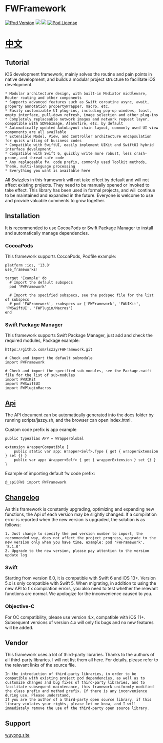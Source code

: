 # FWFramework

[![Pod Version](https://img.shields.io/cocoapods/v/FWFramework.svg?style=flat)](http://cocoadocs.org/docsets/FWFramework/)
[![](https://img.shields.io/endpoint?url=https%3A%2F%2Fswiftpackageindex.com%2Fapi%2Fpackages%2Flszzy%2FFWFramework%2Fbadge%3Ftype%3Dplatforms)](https://swiftpackageindex.com/lszzy/FWFramework)
[![](https://img.shields.io/endpoint?url=https%3A%2F%2Fswiftpackageindex.com%2Fapi%2Fpackages%2Flszzy%2FFWFramework%2Fbadge%3Ftype%3Dswift-versions)](https://swiftpackageindex.com/lszzy/FWFramework)
[![Pod License](https://img.shields.io/cocoapods/l/FWFramework.svg?style=flat)](https://github.com/lszzy/FWFramework/blob/master/LICENSE)

# [中文](https://github.com/lszzy/FWFramework/blob/master/README_CN.md)

## Tutorial
iOS development framework, mainly solves the routine and pain points in native development, and builds a modular project structure to facilitate iOS development. 

	* Modular architecture design, with built-in Mediator middleware, Router routing and other components
	* Supports advanced features such as Swift coroutine async, await, property annotation propertyWrapper, macro, etc.
	* Easily customizable UI plug-ins, including pop-up windows, toast, empty interface, pull-down refresh, image selection and other plug-ins
	* Completely replaceable network images and network request layer, compatible with SDWebImage, Alamofire, etc. by default
	* Automatically updated AutoLayout chain layout, commonly used UI view components are all available
	* Extensible Model, View, and Controller architecture encapsulation for quick writing of business codes
	* Compatible with SwiftUI, easily implement UIKit and SwiftUI hybrid interface development
    * Compatible with Swift 6, quickly write more robust, less crash-prone, and thread-safe code   
	* Any replaceable fw. code prefix, commonly used Toolkit methods, Theme, multi-language processing
	* Everything you want is available here

All Swizzles in this framework will not take effect by default and will not affect existing projects. They need to be manually opened or invoked to take effect. This library has been used in formal projects, and will continue to be maintained and expanded in the future. Everyone is welcome to use and provide valuable comments to grow together.

## Installation
It is recommended to use CocoaPods or Swift Package Manager to install and automatically manage dependencies.

### CocoaPods
This framework supports CocoaPods, Podfile example:

	platform :ios, '13.0'
	use_frameworks!

	target 'Example' do
	  # Import the default subspecs
	  pod 'FWFramework'
	  
	  # Import the specified subspecs, see the podspec file for the list of subspecs
	  # pod 'FWFramework', :subspecs => ['FWFramework', 'FWUIKit', 'FWSwiftUI', 'FWPlugin/Macros']
	end

### Swift Package Manager
This framework supports Swift Package Manager, just add and check the required modules, Package example:

	https://github.com/lszzy/FWFramework.git
	
	# Check and import the default submodule
	import FWFramework
	
	# Check and import the specified sub-modules, see the Package.swift file for the list of sub-modules
    import FWUIKit
	import FWSwiftUI
    import FWPluginMacros  

## [Api](https://fwframework.wuyong.site)
The API document can be automatically generated into the docs folder by running scripts/jazzy.sh, and the browser can open index.html.

Custom code prefix is app example:

	public typealias APP = WrapperGlobal
	
	extension WrapperCompatible {
		public static var app: Wrapper<Self>.Type { get { wrapperExtension } set {} }
		public var app: Wrapper<Self> { get { wrapperExtension } set {} }
	}
    
Example of importing default fw code prefix:

	@_spi(FW) import FWFramework

## [Changelog](https://github.com/lszzy/FWFramework/blob/master/CHANGELOG.md)
As this framework is constantly upgrading, optimizing and expanding new functions, the Api of each version may be slightly changed. If a compilation error is reported when the new version is upgraded, the solution is as follows:

	1. Just change to specify the pod version number to import, the recommended way, does not affect the project progress, upgrade to the new version only when you have time, example: pod 'FWFramework', '8.1.0'
	2. Upgrade to the new version, please pay attention to the version update log

### Swift
Starting from version 6.0, it is compatible with Swift 6 and iOS 13+. Version 5.x is only compatible with Swift 5. When migrating, in addition to using the new API to fix compilation errors, you also need to test whether the relevant functions are normal. We apologize for the inconvenience caused to you.

### Objective-C
For OC compatibility, please use version 4.x, compatible with iOS 11+. Subsequent versions of version 4.x will only fix bugs and no new features will be added.

## Vendor
This framework uses a lot of third-party libraries. Thanks to the authors of all third-party libraries. I will not list them all here. For details, please refer to the relevant links of the source file.
 
	In the introduction of third-party libraries, in order to be compatible with existing project pod dependencies, as well as to customize changes and bug fixes of third-party libraries, and to facilitate subsequent maintenance, this framework uniformly modified the class prefix and method prefix. If there is any inconvenience during use, Please understand.
	If you are the author of a third-party open source library, if this library violates your rights, please let me know, and I will immediately remove the use of the third-party open source library. 

## Support
[wuyong.site](http://www.wuyong.site)
